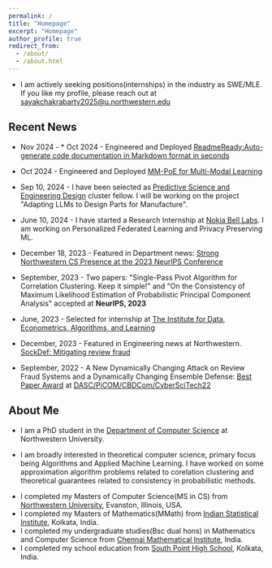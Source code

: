 ```yaml
---
permalink: /
title: "Homepage"
excerpt: "Homepage"
author_profile: true
redirect_from: 
  - /about/
  - /about.html
---
```


* I am actively seeking positions(internships) in the industry as SWE/MLE. If you like my profile, please reach out at sayakchakrabarty2025@u.northwestern.edu

Recent News
------
* Nov 2024 - * Oct 2024 - Engineered and Deployed [ReadmeReady:Auto-generate code documentation in Markdown format in seconds](https://pypi.org/project/readme-ready/)

* Oct 2024 - Engineered and Deployed [MM-PoE for Multi-Modal Learning](https://pypi.org/project/mm-poe/)

* Sep 10, 2024 - I have been selected as [Predictive Science and Engineering Design](https://www.mccormick.northwestern.edu/predictive-science-engineering-design/) cluster fellow. I will be working on the project "Adapting LLMs to Design Parts for Manufacture".

* June 10, 2024 - I have started a Research Internship at [Nokia Bell Labs](https://www.bell-labs.com/research-innovation/ai-software-systems/). I am working on Personalized Federated Learning and Privacy Preserving ML.

* December 18, 2023 - Featured in Department news: [Strong Northwestern CS Presence at the 2023 NeurIPS Conference](https://www.mccormick.northwestern.edu/computer-science/news-events/news/articles/2023/strong-northwestern-cs-presence-at-the-2023-neurips-conference.html#:~:text=Northwestern%20contributions%20to%20the%20NeurIPS,%2C%20and%20Arghya%20Datta%20(Amazon))

* September, 2023 - Two papers: "Single-Pass Pivot Algorithm for Correlation Clustering. Keep it simple!" and "On the Consistency of Maximum Likelihood Estimation of Probabilistic Principal Component Analysis" accepted at **NeurIPS, 2023**

* June, 2023 - Selected for internship at [The Institute for Data, Econometrics, Algorithms, and Learning](https://www.ideal-institute.org/)

* December, 2023 - Featured in Engineering news at Northwestern. [SockDef: Mitigating review fraud](https://www.mccormick.northwestern.edu/news/articles/2022/12/applying-ai-techniques-in-cybersecurity-counterterrorism-and-international-security/)

* September, 2022 - A New Dynamically Changing Attack on Review Fraud Systems and a Dynamically Changing Ensemble Defense: [Best Paper Award](https://drive.google.com/file/d/1CcPke3MNfNuAbr2ZxwhWI8w_0YWHitQF/view?usp=sharing) at [DASC/PiCOM/CBDCom/CyberSciTech22](http://cyber-science.org/2022/cbdcom/)


About Me
------

* I am a PhD student in the [Department of Computer Science](https://www.mccormick.northwestern.edu/computer-science/) at Northwestern University. 
<!-- * I work in Computer Science and my office is on the third floor of [Seeley G. Mudd building](https://www.library.northwestern.edu/libraries-collections/mudd-library/). Currently I work with [Prof. Konstantin Makarychev](https://konstantin.makarychev.net/).  and here is my [DBLP](https://dblp.org/pid/336/3841.html) profile. -->
<!-- * Here is a copy of my (updated June 2024) [Curriculum Vitae](https://hellokayas.github.io/files/Sayak_Chakrabarty_resume.pdf) -->
* I am broadly interested in theoretical computer science, primary focus being Algorithms and Applied Machine Learning. I have worked on some approximation algorithm problems related to corelation clustering and theoretical guarantees related to consistency in probabilistic methods.
<!-- * I have completed my PhD(also Masters in CS) course requirements in Fall 2022 and was awarded the Masters degree. I have not completed my PhD qualification exam yet. -->
* I completed my Masters of Computer Science(MS in CS) from [Northwestern University](https://www.mccormick.northwestern.edu/computer-science/), Evanston, Illinois, USA.
* I completed my Masters of Mathematics(MMath) from [Indian Statistical Institute](https://www.isical.ac.in/content/statistics-mathematics), Kolkata, India.
* I completed my undergraduate studies(Bsc dual hons) in Mathematics and Computer Science from [Chennai Mathematical Institute](https://www.cmi.ac.in/), India.
* I completed my school education from [South Point High School](https://www.southpoint.edu.in/), Kolkata, India.

